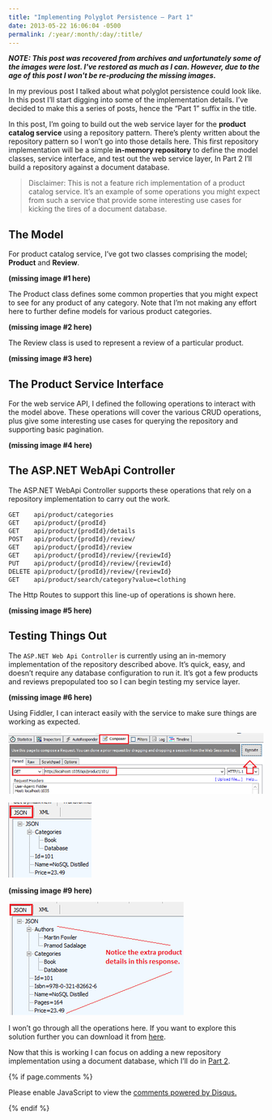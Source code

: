 ```yaml
---
title: "Implementing Polyglot Persistence – Part 1"
date: 2013-05-22 16:06:04 -0500
permalink: /:year/:month/:day/:title/
---
```


_**NOTE: This post was recovered from archives and unfortunately some of the images were lost.  I've restored as much as I can.  However, due to the age of this post I won't be re-producing the missing images.**_


In my previous post I talked about what polyglot persistence could look like.  In this post I’ll start digging into some of the implementation details.  I’ve decided to make this a series of posts, hence the “Part 1” suffix in the title.

In this post, I’m going to build out the web service layer for the **product catalog service** using a repository pattern.  There’s plenty written about the repository pattern so I won’t go into those details here.  This first repository implementation will be a simple **in-memory repository** to define the model classes, service interface, and test out the web service layer,   In Part 2 I’ll build a repository against a document database.

> Disclaimer: This is not a feature rich implementation of a product catalog service.  It’s an example of some operations you might expect from such a service that provide some interesting use cases for kicking the tires of a document database.

## The Model

For product catalog service, I’ve got two classes comprising the model; **Product** and **Review**.

**(missing image #1 here)**

The Product class defines some common properties that you might expect to see for any product of any category. Note that I’m not making any effort here to further define models for various product categories.

**(missing image #2 here)**

The Review class is used to represent a review of a particular product.

**(missing image #3 here)**

## The Product Service Interface

For the web service API, I defined the following operations to interact with the model above. These operations will cover the various CRUD operations, plus give some interesting use cases for querying the repository and supporting basic pagination.

**(missing image #4 here)**

## The ASP.NET WebApi Controller

The  ASP.NET WebApi Controller supports these operations that rely on a repository implementation to carry out the work.

```http
GET    api/product/categories
GET    api/product/{prodId}
GET    api/product/{prodId}/details
POST   api/product/{prodId}/review/
GET    api/product/{prodId}/review
GET    api/product/{prodId}/review/{reviewId}
PUT    api/product/{prodId}/review/{reviewId}
DELETE api/product/{prodId}/review/{reviewId}
GET    api/product/search/category?value=clothing
```

The Http Routes to support this line-up of operations is shown here.

**(missing image #5 here)**

## Testing Things Out

The `ASP.NET Web Api Controller` is currently using an in-memory implementation of the repository described above. It’s quick, easy, and doesn’t require any database configuration to run it. It’s got a few products and reviews prepopulated too so I can begin testing my service layer.

**(missing image #6 here)**

Using Fiddler, I can interact easily with the service to make sure things are working as expected.

![Fiddler Composer Tab](/assets/img/pp-part1-07.png)

![Fiddler JSON output](/assets/img/pp-part1-08.png)

**(missing image #9 here)**

![Fiddler JSON output](/assets/img/pp-part1-10.png)

I won’t go through all the operations here.  If you want to explore this solution further you can download it from [here](https://github.com/rickrain/ImplementingPolyglotPersistence).

Now that this is working I can focus on adding a new repository implementation using a document database, which I’ll do in [Part 2](https://rickrainey.com/2013/06/14/implementing-polyglot-persistence-part-2/).

{% if page.comments %}
<div id="disqus_thread"></div>
<script>

/**
*  RECOMMENDED CONFIGURATION VARIABLES: EDIT AND UNCOMMENT THE SECTION BELOW TO INSERT DYNAMIC VALUES FROM YOUR PLATFORM OR CMS.
*  LEARN WHY DEFINING THESE VARIABLES IS IMPORTANT: https://disqus.com/admin/universalcode/#configuration-variables*/
/*
var disqus_config = function () {
this.page.url = "{{ site.baseurl }}";  // Replace PAGE_URL with your page's canonical URL variable
this.page.identifier = "{{ page.url }}"; // Replace PAGE_IDENTIFIER with your page's unique identifier variable
};
*/
(function() { // DON'T EDIT BELOW THIS LINE
var d = document, s = d.createElement('script');
s.src = 'https://rickrainey.disqus.com/embed.js';
s.setAttribute('data-timestamp', +new Date());
(d.head || d.body).appendChild(s);
})();
</script>
<noscript>Please enable JavaScript to view the <a href="https://disqus.com/?ref_noscript">comments powered by Disqus.</a></noscript>
                            
{% endif %}
